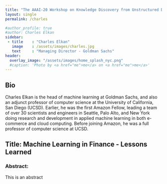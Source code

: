 ```yaml
---
title: "The AAAI-20 Workshop on Knowledge Discovery from Unstructured Data in Financial Services"
layout: single
permalink: /charles

#author_profile: true
#author: Charles Elkan
sidebar:
 - title    : "Charles Elkan"
   image    : /assets/images/charles.jpg
   text     : "Managing Director - Goldman Sachs"
header:
  overlay_image: "/assets/images/home_splash_nyc.png"
  #caption: 'Photo by <a href="me">me</a> on <a href="me">me</a>'
---
```

<h2>Bio</h2>

Charles Elkan is the head of machine learning at Goldman Sachs, and also an adjunct professor of computer science at the University of California, San Diego (UCSD). Earlier, he was the first Amazon Fellow, leading a team of over 30 scientists and engineers in Seattle, Palo Alto, and New York doing research and development in applied machine learning in both e-commerce and cloud computing. Before joining Amazon, he was a full professor of computer science at UCSD.

<h2>Title: Machine Learning in Finance - Lessons Learned</h2>
<h3>Abstract:</h3> This is an abstract